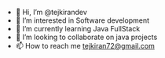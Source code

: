 - 👋 Hi, I’m @tejkirandev
- 👀 I’m interested in Software development
- 🌱 I’m currently learning Java FullStack
- 💞️ I’m looking to collaborate on java projects
- 📫 How to reach me tejkiran72@gmail.com

<!---
tejkirandev/tejkirandev is a ✨ special ✨ repository because its `README.md` (this file) appears on your GitHub profile.
You can click the Preview link to take a look at your changes.
--->
